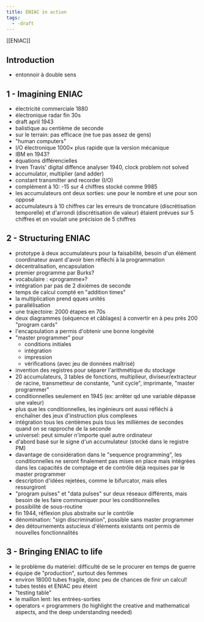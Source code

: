 ```yaml
---
title: ENIAC in action
tags:
  - -draft
---
```


[[ENIAC]]

## Introduction

- entonnoir à double sens

## 1 - Imagining ENIAC

- électricité commerciale 1880
- électronique radar fin 30s
- draft april 1943
- balistique au centième de seconde
- sur le terrain: pas efficace (ne tue pas assez de gens)
- "human computers"
- I/O électronique 1000× plus rapide que la version mécanique
- IBM en 1943?
- équations différencielles
- Irven Travis' digital diffence analyser 1940, clock problem not solved
- accumulator, multiplier (and adder)
- constant transmitter and recorder (I/O)
- complément à 10: -15 sur 4 chiffres stocké comme 9985
- les accumulateurs ont deux sorties: une pour le nombre et une pour son opposé
- accumulateurs à 10 chiffres car les erreurs de troncature (discrétisation temporelle) et d'arrondi (discrétisation de valeur) étaient prévues sur 5 chiffres et on voulait une précision de 5 chiffres

## 2 - Structuring ENIAC

- prototype à deux accumulateurs pour la faisabilité, besoin d'un élément coordinateur avant d'avoir bien réfléchi à la programmation
- décentralisation, encapsulation
- premier programme par Burks?
- vocabulaire : «programme»?
- intégration par pas de 2 dixièmes de seconde
- temps de calcul compté en "addition times"
- la multiplication prend qques unités
- parallélisation
- une trajectoire: 2000 étapes en 70s
- deux diagrammes (séquence et câblages) à convertir en à peu près 200 "program cards"
- l'encapsulation a permis d'obtenir une bonne longévité
- "master programmer" pour
  - conditions initiales
  - intégration
  - impression
  - vérifications (avec jeu de données maîtrisé)
- invention des registres pour séparer l'arithmétique du stockage
- 20 accumulateurs, 3 tables de fonctions, multiplieur, diviseur/extracteur de racine, transmetteur de constante, "unit cycle", imprimante, "master programmer"
- conditionnelles seulement en 1945 (ex: arrêter qd une variable dépasse une valeur)
- plus que les conditionnelles, les ingénieurs ont aussi réfléchi à enchaîner des jeux d'instruction plus complexes
- intégration tous les centièmes puis tous les millièmes de secondes quand on se rapproche de la seconde
- universel: peut simuler n'importe quel autre ordinateur
- d'abord basé sur le signe d'un accumulateur (stocké dans le registre PM)
- davantage de considération dans le "sequence programming", les conditionnelles ne seront finalement pas mises en place mais intégrées dans les capacités de comptage et de contrôle déjà requises par le master programmer
- description d'idées rejetées, comme le bifurcator, mais elles ressurgiront
- "program pulses" et "data pulses" sur deux réseaux différents, mais besoin de les faire communiquer pour les conditionnelles
- possibilité de sous-routine
- fin 1944, réflexion plus abstraite sur le contrôle
- dénomination: "sign discrimination", possible sans master programmer
- des détournements astucieux d'éléments existants ont permis de nouvelles fonctionnalités

## 3 - Bringing ENIAC to life

- le problème du matériel: difficulté de se le procurer en temps de guerre
- équipe de "production", surtout des femmes
- environ 18000 tubes fragile, donc peu de chances de finir un calcul!
- tubes testés et ENIAC peu éteint
- "testing table"
- le maillon lent: les entrées-sorties
- operators < programmers (to highlight the creative and mathematical aspects, and the deep understanding needed)
